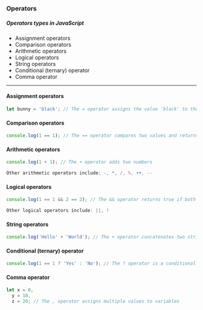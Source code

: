 ### Operators

##### Operators types in JavaScript

- Assignment operators
- Comparison operators
- Arithmetic operators
- Logical operators
- String operators
- Conditional (ternary) operator
- Comma operator

---

#### Assignment operators

```js
let bunny = 'black'; // The = operator assigns the value 'black' to the variable bunny
```

#### Comparison operators

```js
console.log(1 == 1); // The == operator compares two values and returns true if they are equal
```

#### Arithmetic operators

```js
console.log(1 + 1); // The + operator adds two numbers

Other arithmetic operators include: -, *, /, %, ++, --
```

#### Logical operators

```js
console.log(1 == 1 && 2 == 2); // The && operator returns true if both statements are true

Other logical operators include: ||, !
```

#### String operators

```js
console.log('Hello' + 'World'); // The + operator concatenates two strings
```

#### Conditional (ternary) operator

```js
console.log(1 == 1 ? 'Yes' : 'No'); // The ? operator is a conditional operator
```

#### Comma operator

```js
let x = 0,
  y = 10,
  z = 20; // The , operator assigns multiple values to variables
```
